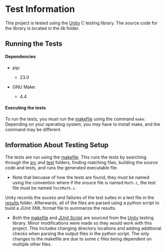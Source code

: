 # Test Information

This project is tested using the [Unity](https://github.com/ThrowTheSwitch/Unity) C testing library. The source code for the library is located in the lib folder.

## Running the Tests

#### Dependencies

- pip:
  - 23.0

- GNU Make:
  - 4.4

#### Executing the tests

To run the tests, you must run the [makefile](../makefile) using the command `make`. Depending on your operating system, you may have to install make, and the command may be different.

## Information About Testing Setup

The tests are run using the [makefile](../makefile). This runs the tests by searching through the [src](../src/) and [test](../test/) folders, finding matching files, building the source code and tests, and runs the generated executable file.

- Note that becuase of how the tests are found, they must be named using the convention where if the srouce file is named `Math.c`, the test file must be named `TestMath.c`.

Unity records the sucess and failures of the test suites in a text file in the [results](../build/results/) folder. Afterwards, all of the files are parsed using a python script to build a JUnit XML format file to summarize the results.

- Both the [makefile](../makefile) and [JUnit Script](../scripts/stylize_as_junit.py) are sourced from the [Unity](https://github.com/ThrowTheSwitch/Unity) testing library. Minor modifications were made so they would work with this project. This includes changing directory locations and adding additional checks when parsing the output files in the python script. The only changes to the makefile are due to some c files being dependent on multiple other files.
